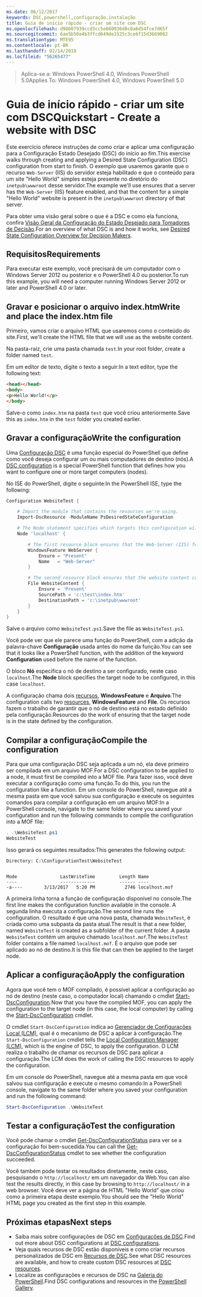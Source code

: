 ```yaml
---
ms.date: 06/12/2017
keywords: DSC,powershell,configuração,instalação
title: Guia de início rápido - criar um site com DSC
ms.openlocfilehash: d98607939ccd3cc5e660936d8c0a6d54fce7d65f
ms.sourcegitcommit: 6ae5b50a4b3ffcd649de1525c3ce6f15d3669082
ms.translationtype: MTE95
ms.contentlocale: pt-BR
ms.lasthandoff: 02/14/2019
ms.locfileid: "56265477"
---
```

> <span data-ttu-id="f1e2c-103">Aplica-se a: Windows PowerShell 4.0, Windows PowerShell 5.0</span><span class="sxs-lookup"><span data-stu-id="f1e2c-103">Applies To: Windows PowerShell 4.0, Windows PowerShell 5.0</span></span>

# <a name="quickstart---create-a-website-with-dsc"></a><span data-ttu-id="f1e2c-104">Guia de início rápido - criar um site com DSC</span><span class="sxs-lookup"><span data-stu-id="f1e2c-104">Quickstart - Create a website with DSC</span></span>

<span data-ttu-id="f1e2c-105">Este exercício oferece instruções de como criar e aplicar uma configuração para a Configuração Estado Desejado (DSC) do início ao fim.</span><span class="sxs-lookup"><span data-stu-id="f1e2c-105">This exercise walks through creating and applying a Desired State Configuration (DSC) configuration from start to finish.</span></span>
<span data-ttu-id="f1e2c-106">O exemplo que usaremos garante que o recurso `Web-Server` (IIS) do servidor esteja habilitado e que o conteúdo para um site "Hello World" simples esteja presente no diretório do `inetpub\wwwroot` desse servidor.</span><span class="sxs-lookup"><span data-stu-id="f1e2c-106">The example we'll use ensures that a server has the `Web-Server` (IIS) feature enabled, and that the content for a simple "Hello World" website is present in the `inetpub\wwwroot` directory of that server.</span></span>

<span data-ttu-id="f1e2c-107">Para obter uma visão geral sobre o que é a DSC e como ela funciona, confira [Visão Geral da Configuração do Estado Desejado para Tomadores de Decisão](../overview/decisionMaker.md).</span><span class="sxs-lookup"><span data-stu-id="f1e2c-107">For an overview of what DSC is and how it works, see [Desired State Configuration Overview for Decision Makers](../overview/decisionMaker.md).</span></span>

## <a name="requirements"></a><span data-ttu-id="f1e2c-108">Requisitos</span><span class="sxs-lookup"><span data-stu-id="f1e2c-108">Requirements</span></span>

<span data-ttu-id="f1e2c-109">Para executar este exemplo, você precisará de um computador com o Windows Server 2012 ou posterior e o PowerShell 4.0 ou posterior.</span><span class="sxs-lookup"><span data-stu-id="f1e2c-109">To run this example, you will need a computer running Windows Server 2012 or later and PowerShell 4.0 or later.</span></span>

## <a name="write-and-place-the-indexhtm-file"></a><span data-ttu-id="f1e2c-110">Gravar e posicionar o arquivo index.htm</span><span class="sxs-lookup"><span data-stu-id="f1e2c-110">Write and place the index.htm file</span></span>

<span data-ttu-id="f1e2c-111">Primeiro, vamos criar o arquivo HTML que usaremos como o conteúdo do site.</span><span class="sxs-lookup"><span data-stu-id="f1e2c-111">First, we'll create the HTML file that we will use as the website content.</span></span>

<span data-ttu-id="f1e2c-112">Na pasta-raiz, crie uma pasta chamada `test`.</span><span class="sxs-lookup"><span data-stu-id="f1e2c-112">In your root folder, create a folder named `test`.</span></span>

<span data-ttu-id="f1e2c-113">Em um editor de texto, digite o texto a seguir:</span><span class="sxs-lookup"><span data-stu-id="f1e2c-113">In a text editor, type the following text:</span></span>

```html
<head></head>
<body>
<p>Hello World!</p>
</body>
```

<span data-ttu-id="f1e2c-114">Salve-o como `index.htm` na pasta `test` que você criou anteriormente.</span><span class="sxs-lookup"><span data-stu-id="f1e2c-114">Save this as `index.htm` in the `test` folder you created earlier.</span></span>

## <a name="write-the-configuration"></a><span data-ttu-id="f1e2c-115">Gravar a configuração</span><span class="sxs-lookup"><span data-stu-id="f1e2c-115">Write the configuration</span></span>

<span data-ttu-id="f1e2c-116">Uma [Configuração DSC](../configurations/configurations.md) é uma função especial do PowerShell que define como você deseja configurar um ou mais computadores de destino (nós).</span><span class="sxs-lookup"><span data-stu-id="f1e2c-116">A [DSC configuration](../configurations/configurations.md) is a special PowerShell function that defines how you want to configure one or more target computers (nodes).</span></span>

<span data-ttu-id="f1e2c-117">No ISE do PowerShell, digite o seguinte:</span><span class="sxs-lookup"><span data-stu-id="f1e2c-117">In the PowerShell ISE, type the following:</span></span>

```powershell
Configuration WebsiteTest {

    # Import the module that contains the resources we're using.
    Import-DscResource -ModuleName PsDesiredStateConfiguration

    # The Node statement specifies which targets this configuration will be applied to.
    Node 'localhost' {

        # The first resource block ensures that the Web-Server (IIS) feature is enabled.
        WindowsFeature WebServer {
            Ensure = "Present"
            Name   = "Web-Server"
        }

        # The second resource block ensures that the website content copied to the website root folder.
        File WebsiteContent {
            Ensure = 'Present'
            SourcePath = 'c:\test\index.htm'
            DestinationPath = 'c:\inetpub\wwwroot'
        }
    }
}
```

<span data-ttu-id="f1e2c-118">Salve o arquivo como `WebsiteTest.ps1`.</span><span class="sxs-lookup"><span data-stu-id="f1e2c-118">Save the file as `WebsiteTest.ps1`.</span></span>

<span data-ttu-id="f1e2c-119">Você pode ver que ele parece uma função do PowerShell, com a adição da palavra-chave **Configuração** usada antes do nome da função.</span><span class="sxs-lookup"><span data-stu-id="f1e2c-119">You can see that it looks like a PowerShell function, with the addition of the keyword **Configuration** used before the name of the function.</span></span>

<span data-ttu-id="f1e2c-120">O bloco **Nó** especifica o nó de destino a ser configurado, neste caso `localhost`.</span><span class="sxs-lookup"><span data-stu-id="f1e2c-120">The **Node** block specifies the target node to be configured, in this case `localhost`.</span></span>

<span data-ttu-id="f1e2c-121">A configuração chama dois [recursos](../resources/resources.md), **WindowsFeature** e **Arquivo**.</span><span class="sxs-lookup"><span data-stu-id="f1e2c-121">The configuration calls two [resources](../resources/resources.md), **WindowsFeature** and **File**.</span></span>
<span data-ttu-id="f1e2c-122">Os recursos fazem o trabalho de garantir que o nó de destino está no estado definido pela configuração.</span><span class="sxs-lookup"><span data-stu-id="f1e2c-122">Resources do the work of ensuring that the target node is in the state defined by the configuration.</span></span>

## <a name="compile-the-configuration"></a><span data-ttu-id="f1e2c-123">Compilar a configuração</span><span class="sxs-lookup"><span data-stu-id="f1e2c-123">Compile the configuration</span></span>

<span data-ttu-id="f1e2c-124">Para que uma configuração DSC seja aplicada a um nó, ela deve primeiro ser compilada em um arquivo MOF.</span><span class="sxs-lookup"><span data-stu-id="f1e2c-124">For a DSC configuration to be applied to a node, it must first be compiled into a MOF file.</span></span>
<span data-ttu-id="f1e2c-125">Para fazer isso, você deve executar a configuração como uma função.</span><span class="sxs-lookup"><span data-stu-id="f1e2c-125">To do this, you run the configuration like a function.</span></span>
<span data-ttu-id="f1e2c-126">Em um console do PowerShell, navegue até a mesma pasta em que você salvou sua configuração e execute os seguintes comandos para compilar a configuração em um arquivo MOF:</span><span class="sxs-lookup"><span data-stu-id="f1e2c-126">In a PowerShell console, navigate to the same folder where you saved your configuration and run the following commands to compile the configuration into a MOF file:</span></span>

```powershell
. .\WebsiteTest.ps1
WebsiteTest
```

<span data-ttu-id="f1e2c-127">Isso gerará os seguintes resultados:</span><span class="sxs-lookup"><span data-stu-id="f1e2c-127">This generates the following output:</span></span>

```
Directory: C:\ConfigurationTest\WebsiteTest


Mode                LastWriteTime         Length Name
----                -------------         ------ ----
-a----        3/13/2017   5:20 PM           2746 localhost.mof
```

<span data-ttu-id="f1e2c-128">A primeira linha torna a função de configuração disponível no console.</span><span class="sxs-lookup"><span data-stu-id="f1e2c-128">The first line makes the configuration function available in the console.</span></span>
<span data-ttu-id="f1e2c-129">A segunda linha executa a configuração.</span><span class="sxs-lookup"><span data-stu-id="f1e2c-129">The second line runs the configuration.</span></span>
<span data-ttu-id="f1e2c-130">O resultado é que uma nova pasta, chamada `WebsiteTest`, é criada como uma subpasta da pasta atual.</span><span class="sxs-lookup"><span data-stu-id="f1e2c-130">The result is that a new folder, named `WebsiteTest` is created as a subfolder of the current folder.</span></span>
<span data-ttu-id="f1e2c-131">A pasta `WebsiteTest` contém um arquivo chamado `localhost.mof`.</span><span class="sxs-lookup"><span data-stu-id="f1e2c-131">The `WebsiteTest` folder contains a file named `localhost.mof`.</span></span>
<span data-ttu-id="f1e2c-132">É o arquivo que pode ser aplicado ao nó de destino.</span><span class="sxs-lookup"><span data-stu-id="f1e2c-132">It is this file that can then be applied to the target node.</span></span>

## <a name="apply-the-configuration"></a><span data-ttu-id="f1e2c-133">Aplicar a configuração</span><span class="sxs-lookup"><span data-stu-id="f1e2c-133">Apply the configuration</span></span>

<span data-ttu-id="f1e2c-134">Agora que você tem o MOF compilado, é possível aplicar a configuração ao nó de destino (neste caso, o computador local) chamando o cmdlet [Start-DscConfiguration](/powershell/module/psdesiredstateconfiguration/start-dscconfiguration).</span><span class="sxs-lookup"><span data-stu-id="f1e2c-134">Now that you have the compiled MOF, you can apply the configuration to the target node (in this case, the local computer) by calling the [Start-DscConfiguration](/powershell/module/psdesiredstateconfiguration/start-dscconfiguration) cmdlet.</span></span>

<span data-ttu-id="f1e2c-135">O cmdlet `Start-DscConfiguration` indica ao [Gerenciador de Configurações Local (LCM)](../managing-nodes/metaConfig.md), qual é o mecanismo de DSC a aplicar à configuração.</span><span class="sxs-lookup"><span data-stu-id="f1e2c-135">The `Start-DscConfiguration` cmdlet tells the [Local Configuration Manager (LCM)](../managing-nodes/metaConfig.md), which is the engine of DSC, to apply the configuration.</span></span>
<span data-ttu-id="f1e2c-136">O LCM realiza o trabalho de chamar os recursos de DSC para aplicar a configuração.</span><span class="sxs-lookup"><span data-stu-id="f1e2c-136">The LCM does the work of calling the DSC resources to apply the configuration.</span></span>

<span data-ttu-id="f1e2c-137">Em um console do PowerShell, navegue até a mesma pasta em que você salvou sua configuração e execute o mesmo comando:</span><span class="sxs-lookup"><span data-stu-id="f1e2c-137">In a PowerShell console, navigate to the same folder where you saved your configuration and run the following command:</span></span>

```powershell
Start-DscConfiguration .\WebsiteTest
```

## <a name="test-the-configuration"></a><span data-ttu-id="f1e2c-138">Testar a configuração</span><span class="sxs-lookup"><span data-stu-id="f1e2c-138">Test the configuration</span></span>

<span data-ttu-id="f1e2c-139">Você pode chamar o cmdlet [Get-DscConfigurationStatus](/powershell/module/psdesiredstateconfiguration/get-dscconfigurationstatus) para ver se a configuração foi bem-sucedida.</span><span class="sxs-lookup"><span data-stu-id="f1e2c-139">You can call the [Get-DscConfigurationStatus](/powershell/module/psdesiredstateconfiguration/get-dscconfigurationstatus) cmdlet to see whether the configuration succeeded.</span></span>

<span data-ttu-id="f1e2c-140">Você também pode testar os resultados diretamente, neste caso, pesquisando o `http://localhost/` em um navegador da Web.</span><span class="sxs-lookup"><span data-stu-id="f1e2c-140">You can also test the results directly, in this case by browsing to `http://localhost/` in a web browser.</span></span>
<span data-ttu-id="f1e2c-141">Você deve ver a página de HTML "Hello World" que criou como a primeira etapa deste exemplo.</span><span class="sxs-lookup"><span data-stu-id="f1e2c-141">You should see the "Hello World" HTML page you created as the first step in this example.</span></span>

## <a name="next-steps"></a><span data-ttu-id="f1e2c-142">Próximas etapas</span><span class="sxs-lookup"><span data-stu-id="f1e2c-142">Next steps</span></span>

- <span data-ttu-id="f1e2c-143">Saiba mais sobre configurações de DSC em [Configurações de DSC](../configurations/configurations.md).</span><span class="sxs-lookup"><span data-stu-id="f1e2c-143">Find out more about DSC configurations at [DSC configurations](../configurations/configurations.md).</span></span>
- <span data-ttu-id="f1e2c-144">Veja quais recursos de DSC estão disponíveis e como criar recursos personalizados de DSC em [Recursos de DSC](../resources/resources.md).</span><span class="sxs-lookup"><span data-stu-id="f1e2c-144">See what DSC resources are available, and how to create custom DSC resources at [DSC resources](../resources/resources.md).</span></span>
- <span data-ttu-id="f1e2c-145">Localize as configurações e recursos de DSC na [Galeria do PowerShell](https://www.powershellgallery.com/).</span><span class="sxs-lookup"><span data-stu-id="f1e2c-145">Find DSC configurations and resources in the [PowerShell Gallery](https://www.powershellgallery.com/).</span></span>

